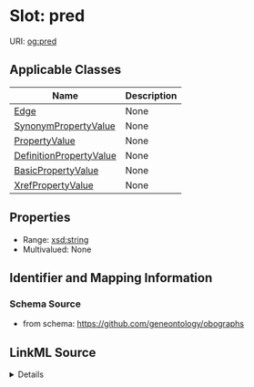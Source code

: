 # Slot: pred

URI: [og:pred](https://github.com/geneontology/obographs/pred)



<!-- no inheritance hierarchy -->




## Applicable Classes

| Name | Description |
| --- | --- |
[Edge](Edge.md) | None
[SynonymPropertyValue](SynonymPropertyValue.md) | None
[PropertyValue](PropertyValue.md) | None
[DefinitionPropertyValue](DefinitionPropertyValue.md) | None
[BasicPropertyValue](BasicPropertyValue.md) | None
[XrefPropertyValue](XrefPropertyValue.md) | None






## Properties

* Range: [xsd:string](http://www.w3.org/2001/XMLSchema#string)
* Multivalued: None







## Identifier and Mapping Information







### Schema Source


* from schema: https://github.com/geneontology/obographs




## LinkML Source

<details>
```yaml
name: pred
from_schema: https://github.com/geneontology/obographs
rank: 1000
alias: pred
domain_of:
- Edge
- SynonymPropertyValue
- PropertyValue
range: string

```
</details>